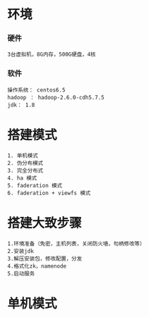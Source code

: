 # 环境
### 硬件
    3台虚拟机，8G内存，500G硬盘，4核

### 软件

    操作系统： centos6.5  
    hadoop ： hadoop-2.6.0-cdh5.7.5  
    jdk： 1.8

# 搭建模式
    1. 单机模式
    2. 伪分布模式
    3. 完全分布式
    4. ha 模式
    5. faderation 模式
    6. faderation + viewfs 模式
# 搭建大致步骤
    1.环境准备（免密，主机列表，关闭防火墙，句柄修改等）  
    2.安装jdk  
    3.解压安装包，修改配置，分发  
    4.格式化zk，namenode  
    5.启动服务
# 单机模式
